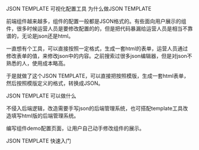 JSON TEMPLATE 可视化配置工具
为什么做JSON TEMPLATE

前端组件越来越多，组件的配置一般都是JSON格式的。有些面向用户展示的组件，很多时候运营人员是要修改配置的的，但是把代码暴漏给运营人员是相当不靠谱的，无论是json还是html。

一直想有个工具，可以直接按照一定格式，生成一套html的表单，运营人员通过修改表单的值，来修改json中的内容。之前搜索过很多json编辑器，但是对json不熟悉的人，使用成本略高。

于是就做了这个JSON TEMPLATE，可以直接把按照模版，生成一套html表单，然后按照模版定义的格式，转换成JSON。

JSON TEMPLATE 可以做什么

不侵入后端逻辑，改造需要手写json的后端管理系统，也可搭配template工具改造填写html版的后端管理系统。

编写组件demo配置页面，让用户自己动手修改组件的展示。

JSON TEMPLATE 快速入门

